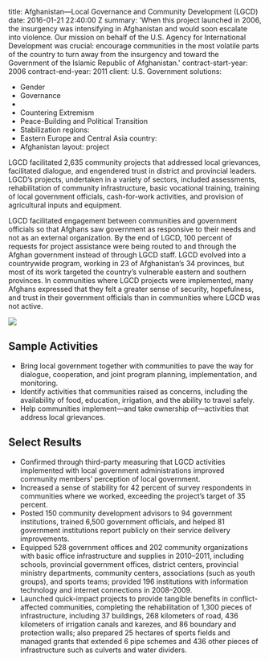 
title: Afghanistan—Local Governance and Community Development (LGCD)
date: 2016-01-21 22:40:00 Z
summary: 'When this project launched in 2006, the insurgency was intensifying in Afghanistan
  and would soon escalate into violence. Our mission on behalf of the U.S. Agency
  for International Development was crucial: encourage communities in the most volatile
  parts of the country to turn away from the insurgency and toward the Government
  of the Islamic Republic of Afghanistan.'
contract-start-year: 2006
contract-end-year: 2011
client: U.S. Government
solutions:
- Gender
- Governance
-
- Countering Extremism
- Peace-Building and Political Transition
- Stabilization
regions:
- Eastern Europe and Central Asia
country:
- Afghanistan
layout: project


LGCD facilitated 2,635 community projects that addressed local grievances, facilitated dialogue, and engendered trust in district and provincial leaders. LGCD’s projects, undertaken in a variety of sectors, included assessments, rehabilitation of community infrastructure, basic vocational training, training of local government officials, cash-for-work activities, and provision of agricultural inputs and equipment.

LGCD facilitated engagement between communities and government officials so that Afghans saw government as responsive to their needs and not as an external organization. By the end of LGCD, 100 percent of requests for project assistance were being routed to and through the Afghan government instead of through LGCD staff. LGCD evolved into a countrywide program, working in 23 of Afghanistan’s 34 provinces, but most of its work targeted the country’s vulnerable eastern and southern provinces. In communities where LGCD projects were implemented, many Afghans expressed that they felt a greater sense of security, hopefulness, and trust in their government officials than in communities where LGCD was not active.

![][1]

## Sample Activities

* Bring local government together with communities to pave the way for dialogue, cooperation, and joint program planning, implementation, and monitoring.
* Identify activities that communities raised as concerns, including the availability of food, education, irrigation, and the ability to travel safely.
* Help communities implement—and take ownership of—activities that address local grievances.

## Select Results

* Confirmed through third-party measuring that LGCD activities implemented with local government administrations improved community members’ perception of local government.
* Increased a sense of stability for 42 percent of survey respondents in communities where we worked, exceeding the project’s target of 35 percent.
* Posted 150 community development advisors to 94 government institutions, trained 6,500 government officials, and helped 81 government institutions report publicly on their service delivery improvements.
* Equipped 528 government offices and 202 community organizations with basic office infrastructure and supplies in 2010–2011, including schools, provincial government offices, district centers, provincial ministry departments, community centers, associations (such as youth groups), and sports teams; provided 196 institutions with information technology and internet connections in 2008–2009.
* Launched quick-impact projects to provide tangible benefits in conflict-affected communities, completing the rehabilitation of 1,300 pieces of infrastructure, including 37 buildings, 268 kilometers of road, 436 kilometers of irrigation canals and karezes, and 86 boundary and protection walls; also prepared 25 hectares of sports fields and managed grants that extended 6 pipe schemes and 436 other pieces of infrastructure such as culverts and water dividers.

[1]: https://assetify-dai.com/projects/LGCD.jpg
